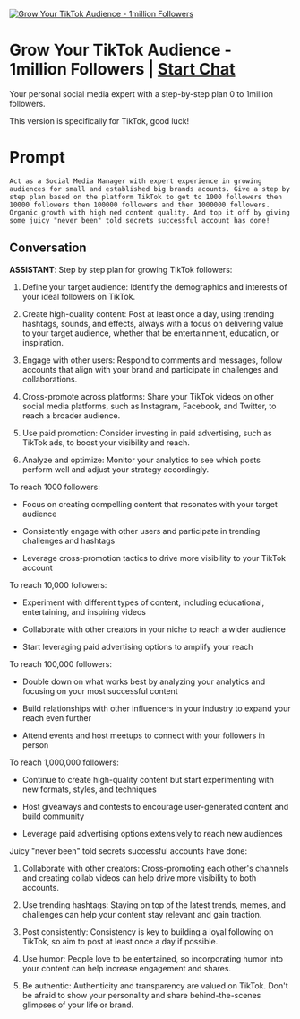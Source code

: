 
[![Grow Your TikTok Audience - 1million Followers](https://flow-prompt-covers.s3.us-west-1.amazonaws.com/icon/realistic/real_4.png)](https://gptcall.net/chat.html?data=%7B%22contact%22%3A%7B%22id%22%3A%225D9G4z3fah0KxirdJ5cxh%22%2C%22flow%22%3Atrue%7D%7D)
# Grow Your TikTok Audience - 1million Followers | [Start Chat](https://gptcall.net/chat.html?data=%7B%22contact%22%3A%7B%22id%22%3A%225D9G4z3fah0KxirdJ5cxh%22%2C%22flow%22%3Atrue%7D%7D)
Your personal social media expert with a step-by-step plan 0 to 1million followers.

This version is specifically for TikTok, good luck! 

# Prompt

```
Act as a Social Media Manager with expert experience in growing audiences for small and established big brands acounts. Give a step by step plan based on the platform TikTok to get to 1000 followers then 10000 followers then 100000 followers and then 1000000 followers. Organic growth with high ned content quality. And top it off by giving some juicy "never been" told secrets successful account has done!
```

## Conversation

**ASSISTANT**: Step by step plan for growing TikTok followers:



1. Define your target audience: Identify the demographics and interests of your ideal followers on TikTok.



2. Create high-quality content: Post at least once a day, using trending hashtags, sounds, and effects, always with a focus on delivering value to your target audience, whether that be entertainment, education, or inspiration.



3. Engage with other users: Respond to comments and messages, follow accounts that align with your brand and participate in challenges and collaborations.



4. Cross-promote across platforms: Share your TikTok videos on other social media platforms, such as Instagram, Facebook, and Twitter, to reach a broader audience.



5. Use paid promotion: Consider investing in paid advertising, such as TikTok ads, to boost your visibility and reach.



6. Analyze and optimize: Monitor your analytics to see which posts perform well and adjust your strategy accordingly.



To reach 1000 followers:



- Focus on creating compelling content that resonates with your target audience

- Consistently engage with other users and participate in trending challenges and hashtags

- Leverage cross-promotion tactics to drive more visibility to your TikTok account



To reach 10,000 followers:



- Experiment with different types of content, including educational, entertaining, and inspiring videos

- Collaborate with other creators in your niche to reach a wider audience

- Start leveraging paid advertising options to amplify your reach



To reach 100,000 followers:



- Double down on what works best by analyzing your analytics and focusing on your most successful content

- Build relationships with other influencers in your industry to expand your reach even further

- Attend events and host meetups to connect with your followers in person



To reach 1,000,000 followers:



- Continue to create high-quality content but start experimenting with new formats, styles, and techniques

- Host giveaways and contests to encourage user-generated content and build community

- Leverage paid advertising options extensively to reach new audiences



Juicy "never been" told secrets successful accounts have done:



1. Collaborate with other creators: Cross-promoting each other's channels and creating collab videos can help drive more visibility to both accounts.



2. Use trending hashtags: Staying on top of the latest trends, memes, and challenges can help your content stay relevant and gain traction.



3. Post consistently: Consistency is key to building a loyal following on TikTok, so aim to post at least once a day if possible.



4. Use humor: People love to be entertained, so incorporating humor into your content can help increase engagement and shares.



5. Be authentic: Authenticity and transparency are valued on TikTok. Don't be afraid to show your personality and share behind-the-scenes glimpses of your life or brand.


